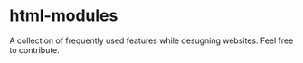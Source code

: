 # html-modules
A collection of frequently used features while desugning websites. Feel free to contribute.
